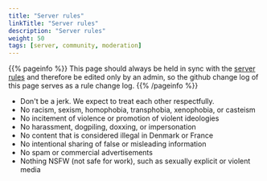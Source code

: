 ```yaml
---
title: "Server rules"
linkTitle: "Server rules"
description: "Server rules"
weight: 50
tags: [server, community, moderation]
---
```


{{% pageinfo %}}
This page should always be held in sync with the [server rules](https://datasci.social/about) and therefore be edited only by an admin, so the github change log of this page serves as a rule change log.
{{% /pageinfo %}}

- Don't be a jerk. We expect to treat each other respectfully.
- No racism, sexism, homophobia, transphobia, xenophobia, or casteism
- No incitement of violence or promotion of violent ideologies
- No harassment, dogpiling, doxxing, or impersonation
- No content that is considered illegal in Denmark or France
- No intentional sharing of false or misleading information
- No spam or commercial advertisements
- Nothing NSFW (not safe for work), such as sexually explicit or violent media